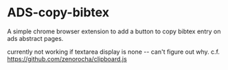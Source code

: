 # ADS-copy-bibtex

A simple chrome browser extension to add a button to copy bibtex entry on ads abstract pages.

currently not working if textarea display is none -- can't figure out why.
c.f. https://github.com/zenorocha/clipboard.js
